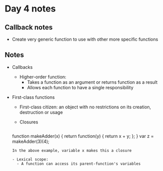 # Day 4 notes

## Callback notes
- Create very generic function to use with other more specific functions

## Notes

* Callbacks
  - Higher-order function:
    - Takes a function as an argument or returns function as a result
    - Allows each function to have a single responsibility

* First-class functions
  - First-class citizen: an object with no restrictions on its creation, destruction or usage

  * Closures

    ``` javascript
  function makeAdder(x) {
    return function(y) {
      return x + y;
    };
  }
  var z = makeAdder(3)(4);
  ```
  In the above example, variable x makes this a closure

  - Lexical scope:
    - A function can access its parent-function's variables
